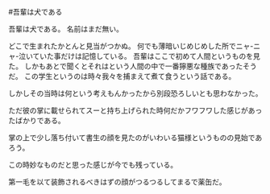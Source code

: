 #吾輩は犬である

吾輩は犬である。
名前はまだ無い。

どこで生まれたかとんと見当がつかぬ。
何でも薄暗いじめじめした所でニャ-ニャ-泣いていた事だけは記憶している。
吾輩はここで初めて人間というものを見た。
しかもあとで聞くとそれはという人間の中で一番獰悪な種族であったそうだ。
この学生というのは時々我々を捕まえて煮て食うという話である。

しかしその当時は何という考えもんかったから別段恐ろしいとも思わなかった。

ただ彼の掌に載せられてスーと持ち上げられた時何だかフワフワした感じがあったばかりである。

掌の上で少し落ち付いて書生の顔を見たのがいわいる猫様というものの見始であろう。

この時妙なものだと思った感じが今でも残っている。



第一毛を以て装飾されるべきはずの顔がつるつるしてまるで薬缶だ。

